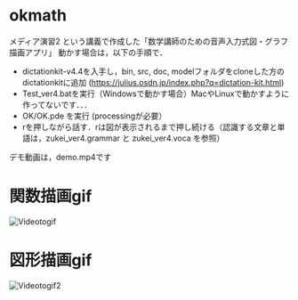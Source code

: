 # okmath
メディア演習2 という講義で作成した「数学講師のための音声入力式図・グラフ描画アプリ」
動かす場合は，以下の手順で．
- dictationkit-v4.4を入手し，bin, src, doc, modelフォルダをcloneした方のdictationkitに追加 (https://julius.osdn.jp/index.php?q=dictation-kit.html)
- Test_ver4.batを実行（Windowsで動かす場合）MacやLinuxで動かすように作ってないです．．．
- OK/OK.pde を実行 (processingが必要）
- rを押しながら話す．rは図が表示されるまで押し続ける（認識する文章と単語は，zukei_ver4.grammar と zukei_ver4.voca を参照）

デモ動画は，demo.mp4です

# 関数描画gif
![Videotogif](https://user-images.githubusercontent.com/77093890/111076682-ac441700-8530-11eb-90f7-cd0c15f70edd.gif)

# 図形描画gif
![Videotogif2](https://user-images.githubusercontent.com/77093890/111076763-02b15580-8531-11eb-9424-a2a176eb87a1.gif)

